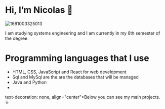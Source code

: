 <div>
<h1>Hi, I’m Nicolas 👋</h1>
</div>

![1681003325013](https://github.com/Nicolas2508Ca/Nicolas2508Ca/assets/134456799/539ee77c-6589-40ed-a0e8-e17d79d90ba6)


<p>I am studying systems engineering and I am currently in my 6th semester of the degree.</p>

<h1>Programming languages ​​that I use</h1>

* HTML, CSS, JavaScript and React for web development
* Sql and MySql are the are the databases that will be managed
* Java and Python
* 
<p></p> text-decoration: none, align="center">Below you can see my main projects. ↓ </p>

